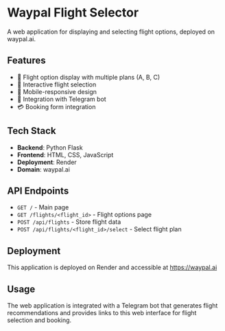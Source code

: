 # Waypal Flight Selector

A web application for displaying and selecting flight options, deployed on waypal.ai.

## Features

- 🛫 Flight option display with multiple plans (A, B, C)
- 🎯 Interactive flight selection
- 📱 Mobile-responsive design
- 🔗 Integration with Telegram bot
- 💳 Booking form integration

## Tech Stack

- **Backend**: Python Flask
- **Frontend**: HTML, CSS, JavaScript
- **Deployment**: Render
- **Domain**: waypal.ai

## API Endpoints

- `GET /` - Main page
- `GET /flights/<flight_id>` - Flight options page
- `POST /api/flights` - Store flight data
- `POST /api/flights/<flight_id>/select` - Select flight plan

## Deployment

This application is deployed on Render and accessible at https://waypal.ai

## Usage

The web application is integrated with a Telegram bot that generates flight recommendations and provides links to this web interface for flight selection and booking.
